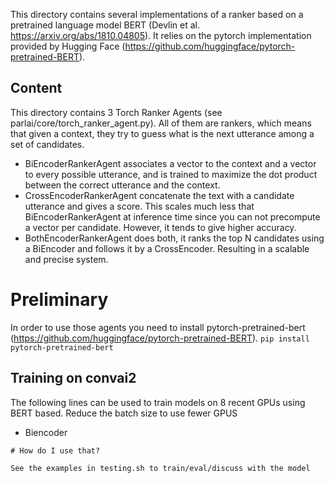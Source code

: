 This directory contains several implementations of a ranker based on a pretrained language model BERT (Devlin et al. https://arxiv.org/abs/1810.04805). It relies on the pytorch implementation provided by Hugging Face (https://github.com/huggingface/pytorch-pretrained-BERT).

## Content

This directory contains 3 Torch Ranker Agents (see parlai/core/torch_ranker_agent.py). All of them are rankers, which means that given a context, they try to guess what is the next utterance among a set of candidates.
- BiEncoderRankerAgent associates a vector to the context and a vector to every possible utterance, and is trained to maximize the dot product between the correct utterance and the context.
- CrossEncoderRankerAgent concatenate the text with a candidate utterance and gives a score. This scales much less that BiEncoderRankerAgent at inference time since you can not precompute a vector per candidate. However, it tends to give higher accuracy.
- BothEncoderRankerAgent does both, it ranks the top N candidates using a BiEncoder and follows it by a CrossEncoder. Resulting in a scalable and precise system.

# Preliminary
In order to use those agents you need to install pytorch-pretrained-bert (https://github.com/huggingface/pytorch-pretrained-BERT).
```pip install pytorch-pretrained-bert```

## Training on convai2
The following lines can be used to train models on 8 recent GPUs using BERT based. Reduce the batch size to use fewer GPUS

* Biencoder
```
# How do I use that?

See the examples in testing.sh to train/eval/discuss with the model
